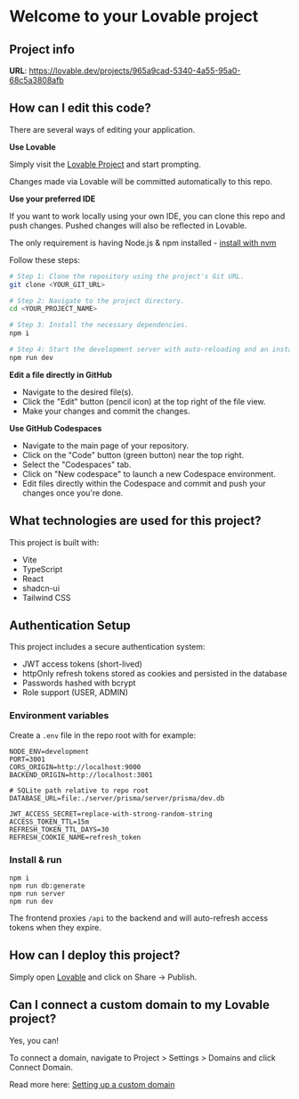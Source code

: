﻿# Welcome to your Lovable project

## Project info

**URL**: https://lovable.dev/projects/965a9cad-5340-4a55-95a0-68c5a3808afb

## How can I edit this code?

There are several ways of editing your application.

**Use Lovable**

Simply visit the [Lovable Project](https://lovable.dev/projects/965a9cad-5340-4a55-95a0-68c5a3808afb) and start prompting.

Changes made via Lovable will be committed automatically to this repo.

**Use your preferred IDE**

If you want to work locally using your own IDE, you can clone this repo and push changes. Pushed changes will also be reflected in Lovable.

The only requirement is having Node.js & npm installed - [install with nvm](https://github.com/nvm-sh/nvm#installing-and-updating)

Follow these steps:

```sh
# Step 1: Clone the repository using the project's Git URL.
git clone <YOUR_GIT_URL>

# Step 2: Navigate to the project directory.
cd <YOUR_PROJECT_NAME>

# Step 3: Install the necessary dependencies.
npm i

# Step 4: Start the development server with auto-reloading and an instant preview.
npm run dev
```

**Edit a file directly in GitHub**

- Navigate to the desired file(s).
- Click the "Edit" button (pencil icon) at the top right of the file view.
- Make your changes and commit the changes.

**Use GitHub Codespaces**

- Navigate to the main page of your repository.
- Click on the "Code" button (green button) near the top right.
- Select the "Codespaces" tab.
- Click on "New codespace" to launch a new Codespace environment.
- Edit files directly within the Codespace and commit and push your changes once you're done.

## What technologies are used for this project?

This project is built with:

- Vite
- TypeScript
- React
- shadcn-ui
- Tailwind CSS

## Authentication Setup

This project includes a secure authentication system:

- JWT access tokens (short-lived)
- httpOnly refresh tokens stored as cookies and persisted in the database
- Passwords hashed with bcrypt
- Role support (USER, ADMIN)

### Environment variables

Create a `.env` file in the repo root with for example:

```
NODE_ENV=development
PORT=3001
CORS_ORIGIN=http://localhost:9000
BACKEND_ORIGIN=http://localhost:3001

# SQLite path relative to repo root
DATABASE_URL=file:./server/prisma/server/prisma/dev.db

JWT_ACCESS_SECRET=replace-with-strong-random-string
ACCESS_TOKEN_TTL=15m
REFRESH_TOKEN_TTL_DAYS=30
REFRESH_COOKIE_NAME=refresh_token
```

### Install & run

```
npm i
npm run db:generate
npm run server
npm run dev
```

The frontend proxies `/api` to the backend and will auto-refresh access tokens when they expire.

## How can I deploy this project?

Simply open [Lovable](https://lovable.dev/projects/965a9cad-5340-4a55-95a0-68c5a3808afb) and click on Share -> Publish.

## Can I connect a custom domain to my Lovable project?

Yes, you can!

To connect a domain, navigate to Project > Settings > Domains and click Connect Domain.

Read more here: [Setting up a custom domain](https://docs.lovable.dev/tips-tricks/custom-domain#step-by-step-guide)
